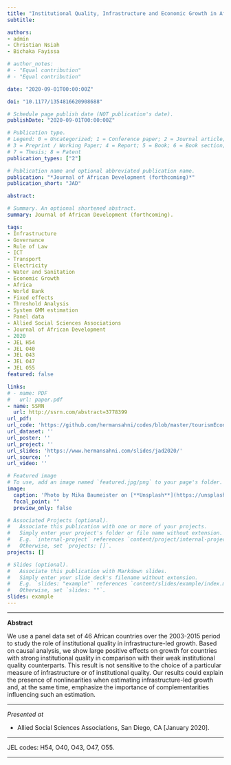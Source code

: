 ```yaml
---
title: "Institutional Quality, Infrastructure and Economic Growth in Africa"
subtitle: 

authors:
- admin
- Christian Nsiah
- Bichaka Fayissa

# author_notes:
# - "Equal contribution"
# - "Equal contribution"

date: "2020-09-01T00:00:00Z"

doi: "10.1177/1354816620908688"

# Schedule page publish date (NOT publication's date).
publishDate: "2020-09-01T00:00:00Z"

# Publication type.
# Legend: 0 = Uncategorized; 1 = Conference paper; 2 = Journal article;
# 3 = Preprint / Working Paper; 4 = Report; 5 = Book; 6 = Book section;
# 7 = Thesis; 8 = Patent
publication_types: ["2"]

# Publication name and optional abbreviated publication name.
publication: "*Journal of African Development (forthcoming)*"
publication_short: "JAD"

abstract: 

# Summary. An optional shortened abstract.
summary: Journal of African Development (forthcoming).

tags:
- Infrastructure
- Governance
- Rule of Law
- ICT
- Transport
- Electricity
- Water and Sanitation
- Economic Growth
- Africa
- World Bank
- Fixed effects
- Threshold Analysis
- System GMM estimation
- Panel data
- Allied Social Sciences Associations
- Journal of African Development
- 2020
- JEL H54
- JEL O40
- JEL O43
- JEL O47
- JEL O55
featured: false

links:
# - name: PDF
#   url: paper.pdf
- name: SSRN
  url: http://ssrn.com/abstract=3778399
url_pdf: 
url_code: 'https://github.com/hermansahni/codes/blob/master/tourismEconomics2020'
url_dataset: ''
url_poster: ''
url_project: ''
url_slides: 'https://www.hermansahni.com/slides/jad2020/'
url_source: ''
url_video: ''

# Featured image
# To use, add an image named `featured.jpg/png` to your page's folder. 
image:
  caption: 'Photo by Mika Baumeister on [**Unsplash**](https://unsplash.com/photos/4nO0XOoKyCY)'
  focal_point: ""
  preview_only: false

# Associated Projects (optional).
#   Associate this publication with one or more of your projects.
#   Simply enter your project's folder or file name without extension.
#   E.g. `internal-project` references `content/project/internal-project/index.md`.
#   Otherwise, set `projects: []`.
projects: []

# Slides (optional).
#   Associate this publication with Markdown slides.
#   Simply enter your slide deck's filename without extension.
#   E.g. `slides: "example"` references `content/slides/example/index.md`.
#   Otherwise, set `slides: ""`.
slides: example
---
```





____



**Abstract**


We use a panel data set of 46 African countries over the 2003-2015 period to study the role of institutional quality in infrastructure-led growth. Based on causal analysis, we show large positive effects on growth for countries with strong institutional quality in comparison with their weak institutional quality counterparts. This result is not sensitive to the choice of a particular measure of infrastructure or of institutional quality. Our results could explain the presence of nonlinearities when estimating infrastructure-led growth and, at the same time, emphasize the importance of complementarities influencing such an estimation.



____




*Presented at*

- Allied Social Sciences Associations, San Diego, CA [January 2020].

____


JEL codes: H54, O40, O43, O47, O55.


____

